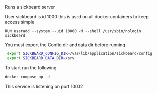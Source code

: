 Runs a sickbeard server

User sickbeard is id 1000 this is used on all docker containers to keep access simple
```
RUN useradd --system --uid 10000 -M --shell /usr/sbin/nologin sickbeard
```

You must export the Config dir and data dir before running

```bash
 export SICKBEARD_CONFIG_DIR=/var/lib/application/sickbeard/config
 export SICKBEARD_DATA_DIR=/srv
 ```

 To start run the following
 ```bash
 docker-compose up -d
 ```

 This service is listening on port 10002